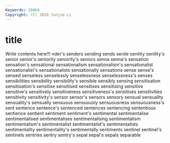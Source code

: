 ```yaml
---
Keywords: 26064
Copyright: (C) 2020 Junjie Li
---
```


# title

Write contents here!!!
nder's 
senders 
sending
sends 
senile 
senility 
senility's 
senior 
senior's 
seniority 
seniority's 
seniors 
senna
senna's 
sensation 
sensation's 
sensational 
sensationalism 
sensationalism's 
sensationalist 
sensationalist's 
sensationalists 
sensationally
sensations 
sense 
sense's 
sensed 
senseless 
senselessly 
senselessness 
senselessness's 
senses 
sensibilities
sensibility 
sensibility's 
sensible 
sensibly 
sensing 
sensitisation 
sensitisation's 
sensitise 
sensitised 
sensitises
sensitising 
sensitive 
sensitive's 
sensitively 
sensitiveness 
sensitiveness's 
sensitives 
sensitivities 
sensitivity 
sensitivity's
sensor 
sensor's 
sensors 
sensory 
sensual 
sensuality 
sensuality's 
sensually 
sensuous 
sensuously
sensuousness 
sensuousness's 
sent 
sentence 
sentence's 
sentenced 
sentences 
sentencing 
sententious 
sentience
sentient 
sentiment 
sentiment's 
sentimental 
sentimentalise 
sentimentalised 
sentimentalises 
sentimentalising 
sentimentalism 
sentimentalism's
sentimentalist 
sentimentalist's 
sentimentalists 
sentimentality 
sentimentality's 
sentimentally 
sentiments 
sentinel 
sentinel's 
sentinels
sentries 
sentry 
sentry's 
sepal 
sepal's 
sepals 
separable 

